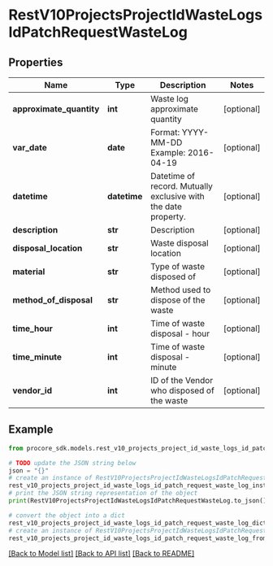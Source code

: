 # RestV10ProjectsProjectIdWasteLogsIdPatchRequestWasteLog


## Properties

Name | Type | Description | Notes
------------ | ------------- | ------------- | -------------
**approximate_quantity** | **int** | Waste log approximate quantity | [optional] 
**var_date** | **date** | Format: YYYY-MM-DD Example: 2016-04-19 | [optional] 
**datetime** | **datetime** | Datetime of record. Mutually exclusive with the date property. | [optional] 
**description** | **str** | Description | [optional] 
**disposal_location** | **str** | Waste disposal location | [optional] 
**material** | **str** | Type of waste disposed of | [optional] 
**method_of_disposal** | **str** | Method used to dispose of the waste | [optional] 
**time_hour** | **int** | Time of waste disposal - hour | [optional] 
**time_minute** | **int** | Time of waste disposal - minute | [optional] 
**vendor_id** | **int** | ID of the Vendor who disposed of the waste | [optional] 

## Example

```python
from procore_sdk.models.rest_v10_projects_project_id_waste_logs_id_patch_request_waste_log import RestV10ProjectsProjectIdWasteLogsIdPatchRequestWasteLog

# TODO update the JSON string below
json = "{}"
# create an instance of RestV10ProjectsProjectIdWasteLogsIdPatchRequestWasteLog from a JSON string
rest_v10_projects_project_id_waste_logs_id_patch_request_waste_log_instance = RestV10ProjectsProjectIdWasteLogsIdPatchRequestWasteLog.from_json(json)
# print the JSON string representation of the object
print(RestV10ProjectsProjectIdWasteLogsIdPatchRequestWasteLog.to_json())

# convert the object into a dict
rest_v10_projects_project_id_waste_logs_id_patch_request_waste_log_dict = rest_v10_projects_project_id_waste_logs_id_patch_request_waste_log_instance.to_dict()
# create an instance of RestV10ProjectsProjectIdWasteLogsIdPatchRequestWasteLog from a dict
rest_v10_projects_project_id_waste_logs_id_patch_request_waste_log_from_dict = RestV10ProjectsProjectIdWasteLogsIdPatchRequestWasteLog.from_dict(rest_v10_projects_project_id_waste_logs_id_patch_request_waste_log_dict)
```
[[Back to Model list]](../README.md#documentation-for-models) [[Back to API list]](../README.md#documentation-for-api-endpoints) [[Back to README]](../README.md)


